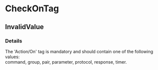 ﻿---  
uid: Validator_6_6_4  
---

# CheckOnTag

## InvalidValue

### Details

The 'Action\/On' tag is mandatory and should contain one of the following values:  
command, group, pair, parameter, protocol, response, timer.
